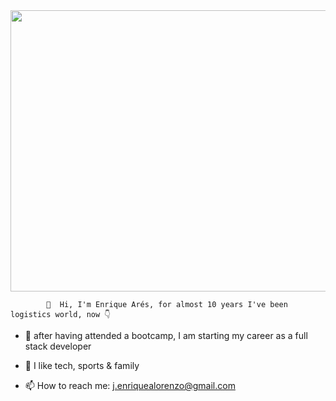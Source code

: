 <image src="https://www.laguiadelvaron.com/wp-content/uploads/2019/11/eltoniron.gif" width="1100" height="450">
 
            👋  Hi, I'm Enrique Arés, for almost 10 years I've been logistics world, now 👇
  
 - 🌱 after having attended a bootcamp, I am starting my career as a full stack developer
  
 - 🤔 I like tech, sports & family
  
 - 📫 How to reach me: j.enriquealorenzo@gmail.com 
